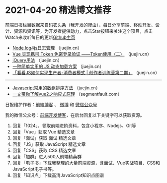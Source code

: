 # 2021-04-20 精选博文推荐

前端日报栏目数据来自[码农头条](http://hao.caibaojian.com.cn/)（我开发的爬虫），每日分享前端、移动开发、设计、资源和资讯等，为开发者提供动力，点击Star按钮来关注这个项目，点击Watch来收听每日的更新[Github主页](https://github.com/kujian/frontendDaily)
* [Node log4js日志管理](https://juejin.cn/post/6953160430785151007) （juejin.cn）
* [Vue 实现携带 Token 免密登录验证 ——Token使用（二）](https://juejin.cn/post/6953199671430873118) （juejin.cn）
* [jQuery用法](https://juejin.cn/post/6953199508264058887) （juejin.cn）
* [一种简单实用的 JS 动态加载方案](https://juejin.cn/post/6953193301289893901) （juejin.cn）
* [「看看JS如何实现生产者-消费者模式 | 创作者训练营第二期」](https://juejin.cn/post/6953189318508675103) （juejin.cn）

***
* [Javascript常用的数组排序方法](https://juejin.cn/post/6953167570190991396) （juejin.cn）
* [一文带你了解vue2之响应式原理](https://segmentfault.com/a/1190000039860502) （segmentfault.com）

日报维护作者：[前端博客](http://caibaojian.com.cn/) 、 [微博](http://weibo.com/kujian) 和 [微信公众号](https://open.weixin.qq.com/qr/code?username=caibaojian_com)

我的微信公众号：[前端开发博客](https://open.weixin.qq.com/qr/code?username=caibaojian_com)，在后台回复以下关键字可以获取资源。

1. 回复「1024」，领取前端进阶资料，包含小程序、Nodejs、Git等
2. 回复「Vue」获取 Vue 精选文章
3. 回复「面试」获取 面试 精选文章
4. 回复「JS」获取 JavaScript 精选文章
5. 回复「CSS」获取 CSS 精选文章
6. 回复「加群」进入500人前端精英群
7. 回复「电子书」下载我整理的大量前端资源，含面试、Vue实战项目、CSS和JavaScript电子书等。
8. 回复「知识点」下载高清JavaScript知识点图谱